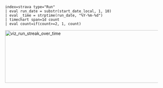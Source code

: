 ```splunk-spl
index=strava type="Run"
| eval run_date = substr(start_date_local, 1, 10)
| eval _time = strptime(run_date, "%Y-%m-%d")
| timechart span=1d count
| eval count=if(count>=2, 1, count)
```
<img width="1100" height="174" alt="viz_run_streak_over_time" src="https://github.com/user-attachments/assets/1c90c344-3fe0-44df-987d-2bfe04b959cf" />

